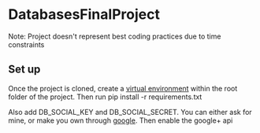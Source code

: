 # DatabasesFinalProject
Note: Project doesn't represent best coding practices due to time constraints

## Set up
Once the project is cloned, create a [virtual environment](https://docs.python.org/3/library/venv.html) within the root folder of the project.
Then run pip install -r requirements.txt

Also add DB_SOCIAL_KEY and DB_SOCIAL_SECRET. You can either ask for mine, or make you own through [google](https://console.developers.google.com/projectselector/apis/library?supportedpurview=project). Then enable the google+ api
